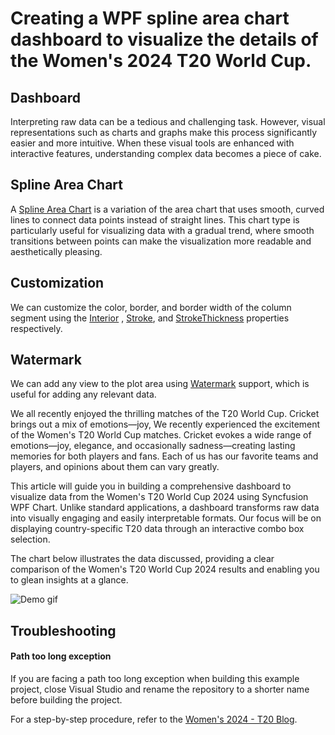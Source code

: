 # Creating a WPF spline area chart dashboard to visualize the details of the Women's 2024 T20 World Cup.

## Dashboard

Interpreting raw data can be a tedious and challenging task. However, visual representations such as charts and graphs make this process significantly easier and more intuitive. When these visual tools are enhanced with interactive features, understanding complex data becomes a piece of cake.

## Spline Area Chart

A [Spline Area Chart](https://www.syncfusion.com/wpf-controls/charts/wpf-spline-area-chart) is a variation of the area chart that uses smooth, curved lines to connect data points instead of straight lines. This chart type is particularly useful for visualizing data with a gradual trend, where smooth transitions between points can make the visualization more readable and aesthetically pleasing.


## Customization

We can customize the color, border, and border width of the column segment using the [Interior](https://help.syncfusion.com/cr/wpf/Syncfusion.UI.Xaml.Charts.ChartSeriesBase.html#Syncfusion_UI_Xaml_Charts_ChartSeriesBase_Interior) , [Stroke](https://help.syncfusion.com/cr/wpf/Syncfusion.UI.Xaml.Charts.ChartSeries.html#Syncfusion_UI_Xaml_Charts_ChartSeries_Stroke), and [StrokeThickness](https://help.syncfusion.com/cr/wpf/Syncfusion.UI.Xaml.Charts.ChartSeries.html#Syncfusion_UI_Xaml_Charts_ChartSeries_StrokeThickness) properties respectively.

## Watermark

We can add any view to the plot area using [Watermark](https://help.syncfusion.com/cr/wpf/Syncfusion.UI.Xaml.Charts.SfChart.html#Syncfusion_UI_Xaml_Charts_SfChart_Watermark) support, which is useful for adding any relevant data.

We all recently enjoyed the thrilling matches of the T20 World Cup. Cricket brings out a mix of emotions—joy, 
We recently experienced the excitement of the Women's T20 World Cup matches. Cricket evokes a wide range of emotions—joy, elegance, and occasionally sadness—creating lasting memories for both players and fans. Each of us has our favorite teams and players, and opinions about them can vary greatly.

This article will guide you in building a comprehensive dashboard to visualize data from the Women's T20 World Cup 2024 using Syncfusion WPF Chart. Unlike standard applications, a dashboard transforms raw data into visually engaging and easily interpretable formats. Our focus will be on displaying country-specific T20 data through an interactive combo box selection.

The chart below illustrates the data discussed, providing a clear comparison of the Women's T20 World Cup 2024 results and enabling you to glean insights at a glance.

![Demo gif](https://github.com/user-attachments/assets/cc60e966-046d-43b4-a43c-b66447bb4cb5)


## Troubleshooting

#### Path too long exception

If you are facing a path too long exception when building this example project, close Visual Studio and rename the repository to a shorter name before building the project.

For a step-by-step procedure, refer to the [Women's 2024 - T20 Blog](https://www.syncfusion.com/blogs/post/dynamic-wpf-chart-for-women-t20-stats).
